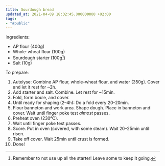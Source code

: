 ```yaml
---
title: Sourdough bread
updated_at: 2021-04-09 18:32:45.000000000 +02:00
tags:
- "#public"
---
```



Ingredients:
* AP flour (400g)
* Whole-wheat flour (100g)
* Sourdough starter (100g[^starter])
* Salt (10g)
[^starter]: Remember to not use up all the starter! Leave some to keep it going.

To prepare:
1. Autolyse: Combine AP flour, whole-wheat flour, and water (350g). Cover and let it rest for ~2h.
2. Add starter and salt. Combine. Let rest for ~15min.
3. Fold, form boule, and cover.
4. Until ready for shaping (2–4h): Do a fold every 20–20min.
5. Flour banneton and work area. Shape dough. Place in banneton and cover. Wait until finger poke test _almost_ passes.
6. Preheat oven (230℃).
7. Wait until finger poke test passes.
8. Score. Put in oven (covered, with some steam). Wait 20–25min until risen.
9. Take off cover. Wait 25min until crust is formed.
10. Done!